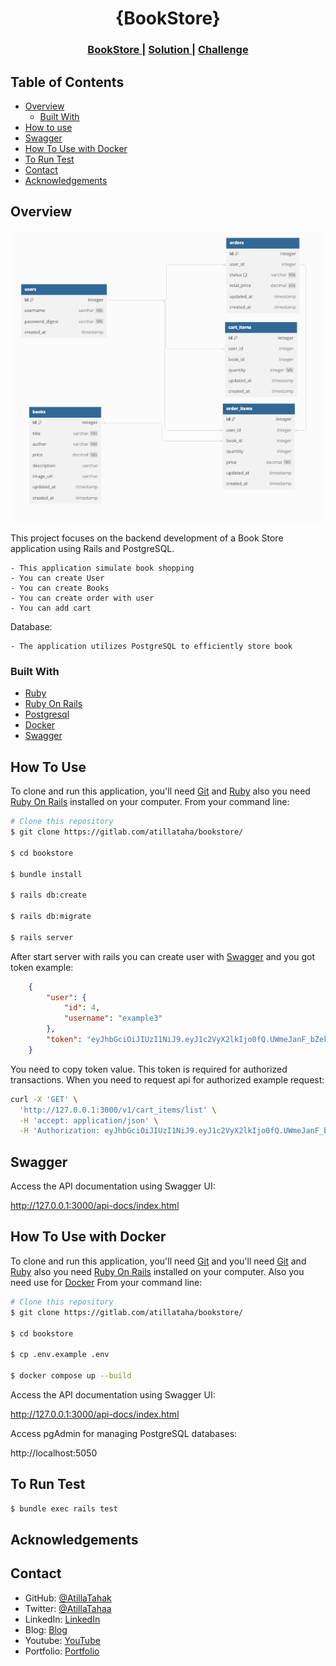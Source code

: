 
<!-- Please update value in the {}  -->

<h1 align="center">{BookStore}</h1>

<div align="center">
  <h3>
    <a href="#">
      BookStore
    </a>
    <span> | </span>
    <a href="https://gitlab.com/atillataha/bookstore/">
      Solution
    </a>
    <span> | </span>
    <a href="#">
      Challenge
    </a>
  </h3>
</div>

<!-- TABLE OF CONTENTS -->

## Table of Contents

- [Overview](#overview)
  - [Built With](#built-with)
- [How to use](#how-to-use)
- [Swagger](#swagger)
- [How To Use with Docker](#how-to-use-with-docker)
- [To Run Test](#to-run-test)
- [Contact](#contact)
- [Acknowledgements](#acknowledgements)

<!-- OVERVIEW -->

## Overview

![screenshot](screenshot1.png)

This project focuses on the backend development of a Book Store application using Rails and PostgreSQL.

	- This application simulate book shopping
	- You can create User
	- You can create Books
	- You can create order with user
	- You can add cart

Database:

 	- The application utilizes PostgreSQL to efficiently store book

### Built With

<!-- This section should list any major frameworks that you built your project using. Here are a few examples.-->

- [Ruby](https://www.ruby-lang.org)
- [Ruby On Rails](https://rubyonrails.org)
- [Postgresql](https://www.postgresql.org)
- [Docker](https://www.docker.com)
- [Swagger](https://swagger.io)

## How To Use

<!-- Example: -->

To clone and run this application, you'll need [Git](https://git-scm.com) and [Ruby](https://www.ruby-lang.org) also you need [Ruby On Rails](https://rubyonrails.org) installed on your computer. From your command line:

```bash
# Clone this repository
$ git clone https://gitlab.com/atillataha/bookstore/

$ cd bookstore

$ bundle install

$ rails db:create

$ rails db:migrate

$ rails server

```

After start server with rails you can create user with [Swagger](http://127.0.0.1:3000/api-docs/index.html) and you got token example:

```json
	{
		"user": {
			"id": 4,
			"username": "example3"
		},
		"token": "eyJhbGciOiJIUzI1NiJ9.eyJ1c2VyX2lkIjo0fQ.UWmeJanF_bZekt-gYXhQRDAAv9XpRsQtKzLKnIN2ue4"
	}
```
You need to copy token value. This token is required for authorized transactions. When you need to request api for authorized example request:

```bash
curl -X 'GET' \
  'http://127.0.0.1:3000/v1/cart_items/list' \
  -H 'accept: application/json' \
  -H 'Authorization: eyJhbGciOiJIUzI1NiJ9.eyJ1c2VyX2lkIjo0fQ.UWmeJanF_bZekt-gYXhQRDAAv9XpRsQtKzLKnIN2ue4'
```

## Swagger

Access the API documentation using Swagger UI:

http://127.0.0.1:3000/api-docs/index.html



## How To Use with Docker

<!-- Example: -->

To clone and run this application, you'll need [Git](https://git-scm.com) and you'll need [Git](https://git-scm.com) and [Ruby](https://www.ruby-lang.org) also you need [Ruby On Rails](https://rubyonrails.org) installed on your computer. Also you need use for [Docker](https://www.docker.com/#build) From your command line:

```bash
# Clone this repository
$ git clone https://gitlab.com/atillataha/bookstore/

$ cd bookstore

$ cp .env.example .env

$ docker compose up --build
```
Access the API documentation using Swagger UI:

http://127.0.0.1:3000/api-docs/index.html

Access pgAdmin for managing PostgreSQL databases:

http://localhost:5050

## To Run Test


```bash
$ bundle exec rails test
```


## Acknowledgements

<!-- This section should list any articles or add-ons/plugins that helps you to complete the project. This is optional but it will help you in the future. For example -->



## Contact

- GitHub: [@AtillaTahak](https://github.com/AtillaTahak)
- Twitter: [@AtillaTahaa](https://twitter.com/AtillaTahaa)
- LinkedIn: [LinkedIn](https://www.linkedin.com/in/atillatahakordugum)
- Blog: [Blog](https://atillataha.blogspot.com)
- Youtube: [YouTube](https://www.youtube.com/channel/UCmoD0x4Z9vdG2PCsI5p8FYg)
- Portfolio: [Portfolio](atillataha.netlify.app)
